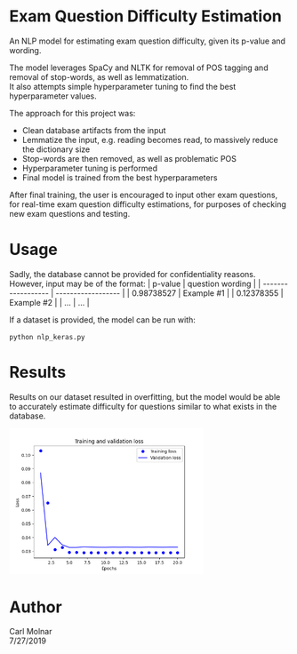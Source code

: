 # Exam Question Difficulty Estimation
An NLP model for estimating exam question difficulty, given its p-value and wording.  

The model leverages SpaCy and NLTK for removal of POS tagging and removal of stop-words, as well as lemmatization.  
It also attempts simple hyperparameter tuning to find the best hyperparameter values.  

The approach for this project was:  
- Clean database artifacts from the input
- Lemmatize the input, e.g. reading becomes read, to massively reduce the dictionary size
- Stop-words are then removed, as well as problematic POS
- Hyperparameter tuning is performed
- Final model is trained from the best hyperparameters

After final training, the user is encouraged to input other exam questions, for real-time exam question difficulty estimations, for purposes of checking new exam questions and testing.

# Usage  
Sadly, the database cannot be provided for confidentiality reasons.  
However, input may be of the format:
| p-value            | question wording   |
| ------------------ | ------------------ |
| 0.98738527         | Example #1              |
| 0.12378355         | Example #2               |
| ...         | ...              |

If a dataset is provided, the model can be run with:  
```
python nlp_keras.py
```

# Results  
<p>
  Results on our dataset resulted in overfitting, but the model would be able to accurately estimate difficulty for questions similar to what exists in the database.
</p>
<img src="/img/sample_results.png" width="350" alt="accessibility text">

# Author  
Carl Molnar  
7/27/2019
